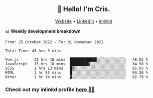 
<h2 align="center">👋 Hello! I'm Cris.</h2>
<p align="center">
  <a href="https://www.criscunas.dev">Website</a> •
  <a href="https://www.linkedin.com/in/cristophercunas/">LinkedIn</a> •
  <a href="https://www.inlinkd.app">inlinkd</a>
  
</p>


📊 **Weekly development breakdown**
<!--START_SECTION:waka-->

```text
From: 25 October 2022 - To: 01 November 2022

Total Time: 43 hrs 3 mins

Vue.js       21 hrs 16 mins  ████████████░░░░░░░░░░░░░   48.03 %
JavaScript   15 hrs 18 mins  ████████▓░░░░░░░░░░░░░░░░   34.58 %
SCSS         2 hrs 13 mins   █▒░░░░░░░░░░░░░░░░░░░░░░░   05.03 %
HTML         1 hr 55 mins    █░░░░░░░░░░░░░░░░░░░░░░░░   04.36 %
Other        1 hr 14 mins    ▓░░░░░░░░░░░░░░░░░░░░░░░░   02.79 %
```

<!--END_SECTION:waka-->

<div> 
  <h3>Check out my inlinkd profile
  <a href="https://www.inlinkd.app/link/cristophercunas">here 👨‍💻</a>
  </h3>
</div>
